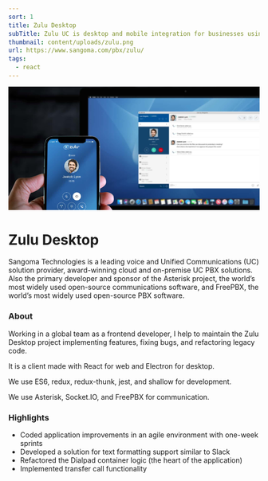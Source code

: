```yaml
---
sort: 1
title: Zulu Desktop
subTitle: Zulu UC is desktop and mobile integration for businesses using PBXact and FreePBX phone systems
thumbnail: content/uploads/zulu.png
url: https://www.sangoma.com/pbx/zulu/
tags:
  - react
---
```


![Zulu Banner](content/uploads/zulu-banner.png)

# Zulu Desktop

Sangoma Technologies is a leading voice and Unified Communications (UC) solution provider, award-winning cloud and on-premise UC PBX solutions. Also the primary developer and sponsor of the Asterisk project, the world’s most widely used open-source communications software, and FreePBX, the world’s most widely used open-source PBX software.

### About

Working in a global team as a frontend developer, I help to maintain the Zulu Desktop project implementing features, fixing bugs, and refactoring legacy code.

It is a client made with React for web and Electron for desktop.

We use ES6, redux, redux-thunk, jest, and shallow for development.

We use Asterisk, Socket.IO, and FreePBX for communication.

### Highlights

- Coded application improvements in an agile environment with one-week sprints
- Developed a solution for text formatting support similar to Slack
- Refactored the Dialpad container logic (the heart of the application)
- Implemented transfer call functionality
